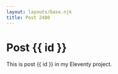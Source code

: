 ```yaml
---
layout: layouts/base.njk
title: Post 2480
---
```


# Post {{ id }}

This is post {{ id }} in my Eleventy project.
